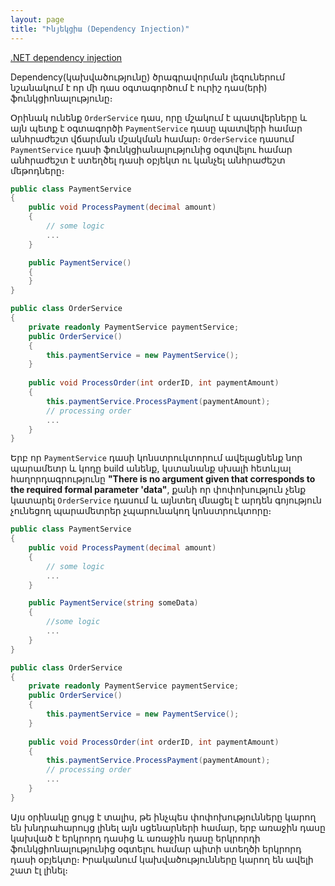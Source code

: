 ```yaml
---
layout: page
title: "Ինյեկցիա (Dependency Injection)" 
---
```


[.NET dependency injection](https://learn.microsoft.com/en-us/dotnet/core/extensions/dependency-injection)

Dependency(կախվածությունը) ծրագրավորման լեզուներում նշանակում է որ մի դաս օգտագործում է ուրիշ դաս(երի) ֆունկցիոնալությունը։

Օրինակ ունենք `OrderService` դաս, որը մշակում է պատվերները և այն պետք է օգտագործի  `PaymentService` դասը պատվերի համար անհրաժեշտ վճարման մշակման համար։ 
`OrderService` դասում `PaymentService` դասի ֆունկցիանալությունից օգտվելու համար անհրաժեշտ է ստեղծել դասի օբյեկտ ու կանչել անհրաժեշտ մեթոդները։

```c#
public class PaymentService
{
    public void ProcessPayment(decimal amount)
    {
        // some logic
        ...
    }

    public PaymentService()
    {        
    }
}

public class OrderService
{
	private readonly PaymentService paymentService;
	public OrderService()
	{
		this.paymentService = new PaymentService();
	}
	
	public void ProcessOrder(int orderID, int paymentAmount)
	{
		this.paymentService.ProcessPayment(paymentAmount);
		// processing order
        ...
	}
}
```

Երբ որ `PaymentService` դասի կոնստրուկտորում ավելացնենք նոր պարամետր և կոդը build անենք, կստանանք սխալի հետևյալ հաղորդագրությունը **"There is no argument given that corresponds to the required formal parameter 'data"**, քանի որ փոփոխություն չենք կատարել  `OrderService` դասում և այնտեղ մնացել է արդեն գոյություն չունեցող պարամետրեր չպարունակող կոնստրուկտորը։

```c#
public class PaymentService
{
    public void ProcessPayment(decimal amount)
    {
        // some logic
        ...
    }

    public PaymentService(string someData)
    {
        //some logic
        ...
    }
}

public class OrderService
{
	private readonly PaymentService paymentService;
	public OrderService()
	{
		this.paymentService = new PaymentService();
	}
	
	public void ProcessOrder(int orderID, int paymentAmount)
	{
		this.paymentService.ProcessPayment(paymentAmount);
		// processing order
        ...
	}
}
```
Այս օրինակը ցույց է տալիս, թե ինչպես փոփոխությունները կարող են խնդրահարույց լինել այն սցենարների համար, երբ առաջին դասը կախված է երկրորդ դասից և առաջին դասը երկրորդի ֆունկցիոնալությունից օգտելու համար պիտի ստեղծի երկրորդ դասի օբյեկտը։ 
Իրականում կախվածությունները կարող են ավելի շատ էլ լինել։

